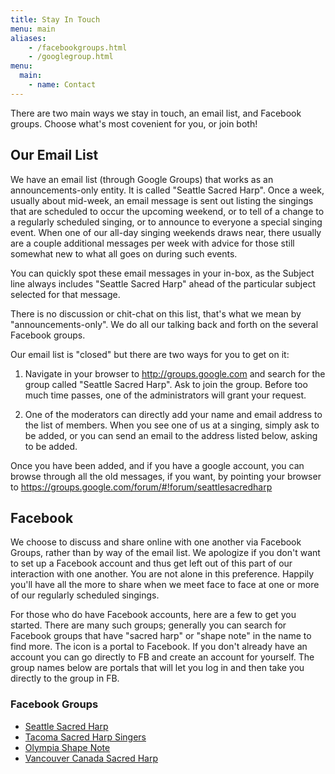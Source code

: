 ```yaml
---
title: Stay In Touch
menu: main
aliases:
    - /facebookgroups.html
    - /googlegroup.html
menu:
  main:
    - name: Contact
---
```

There are two main ways we stay in touch, an email list, and Facebook groups. Choose what's most covenient for you, or join both!

## Our Email List
We have an email list (through Google Groups) that works as an announcements-only entity. It is called "Seattle Sacred Harp". Once a week, usually about mid-week, an email message is sent out listing the singings that are scheduled to occur the upcoming weekend, or to tell of a change to a regularly scheduled singing, or to announce to everyone a special singing event. When one of our all-day singing weekends draws near, there usually are a couple additional messages per week with advice for those still somewhat new to what all goes on during such events.

You can quickly spot these email messages in your in-box, as the Subject line always includes "Seattle Sacred Harp" ahead of the particular subject selected for that message.

There is no discussion or chit-chat on this list, that's what we mean by "announcements-only". We do all our talking back and forth on the several Facebook groups.

Our email list is "closed" but there are two ways for you to get on it:

1) Navigate in your browser to http://groups.google.com and search for the group called "Seattle Sacred Harp". Ask to join the group. Before too much time passes, one of the administrators will grant your request.

2) One of the moderators can directly add your name and email address to the list of members. When you see one of us at a singing, simply ask to be added, or you can send an email to the address listed below, asking to be added.

Once you have been added, and if you have a google account, you can browse through all the old messages, if you want, by pointing your browser to https://groups.google.com/forum/#!forum/seattlesacredharp

## Facebook
We choose to discuss and share online with one another via Facebook Groups, rather than by way of the email list. We apologize if you don't want to set up a Facebook account and thus get left out of this part of our interaction with one another. You are not alone in this preference. Happily you'll have all the more to share when we meet face to face at one or more of our regularly scheduled singings.

For those who do have Facebook accounts, here are a few to get you started. There are many such groups; generally you can search for Facebook groups that have "sacred harp"  or "shape note" in the name to find more. The icon is a portal to Facebook. If you don't already have an account you can go directly to FB and create an account for yourself. The group names below are portals that will let you log in and then take you directly to the group in FB.

### Facebook Groups
- [Seattle Sacred Harp](https://www.facebook.com/groups/50143802248/)
- [Tacoma Sacred Harp Singers](https://www.facebook.com/groups/120742284716703/)
- [Olympia Shape Note](https://www.facebook.com/groups/209263802422031/)
- [Vancouver Canada Sacred Harp](https://www.facebook.com/groups/VancouverBC.SacredHarp/)